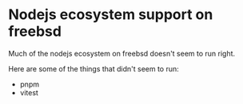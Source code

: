 # Nodejs ecosystem support on freebsd

Much of the nodejs ecosystem on freebsd doesn't seem to run right.

Here are some of the things that didn't seem to run:

- pnpm
- vitest
